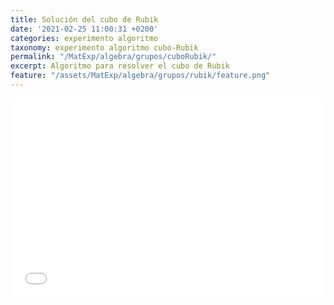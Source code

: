 ```yaml
---
title: Solución del cubo de Rubik
date: '2021-02-25 11:00:31 +0200'
categories: experimento algoritmo
taxonomy: experimento algoritmo cubo-Rubik
permalink: "/MatExp/algebra/grupos/cuboRubik/"
excerpt: Algoritmo para resolver el cubo de Rubik
feature: "/assets/MatExp/algebra/grupos/rubik/feature.png"
---
```


<style type="text/css">
    .frame-container {
        position: relative;
        padding-bottom: 56.25%;
        padding-top: 35px;
        height: 0;
        overflow: hidden;
    }
    .frame-container iframe {
        position: absolute;
        top:0;
        left: 0;
        width: 100%;
        height: 100%;
    }
    </style>

<div class="frame-container">
<iframe scrolling="no" title="Solución del Cubo de Rubik" src="{% post_url 2020-10-16-Algoritmo-Cubo %}" width="100%" style="border:0px;"> </iframe>
</div>
